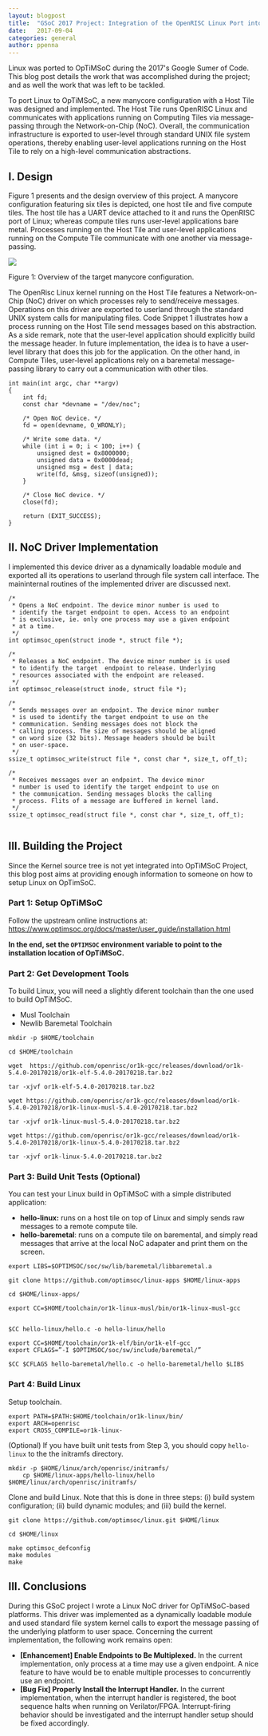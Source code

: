 ```yaml
---
layout: blogpost
title:  "GSoC 2017 Project: Integration of the OpenRISC Linux Port into OpTiMSoC"
date:   2017-09-04
categories: general
author: ppenna
---
```


Linux was ported to OpTiMSoC during the 2017's Google Sumer of Code. This blog
post details the work that was accomplished during the project; and as well the work
that was left to be tackled.

To port Linux to OpTiMSoC, a new manycore configuration with a Host Tile was designed and
implemented. The Host Tile runs OpenRISC Linux and communicates with
applications running on Computing Tiles via message-passing through the
Network-on-Chip (NoC). Overall, the communication infrastructure is exported to
user-level through standard UNIX file system operations, thereby enabling
user-level applications running on the Host Tile to rely on a high-level
communication abstractions. 

## I. Design

Figure 1 presents and the design overview of this project. A manycore
configuration featuring six tiles is depicted, one host tile and five compute
tiles. The host tile has a UART device attached to it and runs the OpenRISC
port of Linux; whereas compute tiles runs user-level applications bare metal.
Processes running on the Host Tile and user-level applications running on the
Compute Tile communicate with one another via message-passing.

![](https://lh6.googleusercontent.com/RNhSim8cI60Tlxoow31vsldGeG2oHcLEsdjJHKaWlBXlTWe6_WuH5Facrp2VGM3f4-DuX-BDt_V6569dTISxWqoTt8Q3JdXxr0r_XNMRo-S8y82hByMaatmNzrx_ERKgbBQktcHf)

Figure 1: Overview of the target manycore configuration.

The OpenRisc Linux kernel running on the Host Tile features a Network-on-Chip
(NoC) driver on which processes rely to send/receive messages. Operations on
this driver are exported to userland through the standard UNIX system calls for
manipulating files. Code Snippet 1 illustrates how a process running on the
Host Tile send messages based on this abstraction. As a side remark, note that
the user-level application should explicitly build the message header. In
future implementation, the idea is to have a user-level library that does this
job for the application. On the other hand, in Compute Tiles, user-level
applications rely on a baremetal message-passing library to carry out a
communication with other tiles.

```
int main(int argc, char **argv)
{
    int fd;
    const char *devname = "/dev/noc";

    /* Open NoC device. */
    fd = open(devname, O_WRONLY);
    
    /* Write some data. */
    while (int i = 0; i < 100; i++) {
        unsigned dest = 0x8000000;
        unsigned data = 0x0000dead;
        unsigned msg = dest | data;
        write(fd, &msg, sizeof(unsigned));
    }
   
    /* Close NoC device. */
    close(fd);

    return (EXIT_SUCCESS);
}
```

## II. NoC Driver Implementation

 I implemented this device driver as a dynamically loadable module and exported all its operations to userland through file system call interface. The maininternal  routines of the implemented driver are discussed next.

```
/*
 * Opens a NoC endpoint. The device minor number is used to
 * identify the target endpoint to open. Access to an endpoint
 * is exclusive, ie. only one process may use a given endpoint
 * at a time.
 */
int optimsoc_open(struct inode *, struct file *);

/*
 * Releases a NoC endpoint. The device minor number is is used
 * to identify the target  endpoint to release. Underlying
 * resources associated with the endpoint are released.
 */
int optimsoc_release(struct inode, struct file *);

/*
 * Sends messages over an endpoint. The device minor number
 * is used to identify the target endpoint to use on the
 * communication. Sending messages does not block the
 * calling process. The size of messages should be aligned
 * on word size (32 bits). Message headers should be built
 * on user-space.
 */
ssize_t optimsoc_write(struct file *, const char *, size_t, off_t);

/*
 * Receives messages over an endpoint. The device minor
 * number is used to identify the target endpoint to use on
 * the communication. Sending messages blocks the calling
 * process. Flits of a message are buffered in kernel land.
 */
ssize_t optimsoc_read(struct file *, const char *, size_t, off_t);


```

## III. Building the Project

Since the Kernel source tree is not yet integrated into OpTiMSoC Project, this
blog post aims at providing enough information to someone on how to setup Linux
on OpTimSoC.

### Part 1: Setup OpTiMSoC

Follow the upstream online instructions at: https://www.optimsoc.org/docs/master/user_guide/installation.html

**In the end, set the ```OPTIMSOC``` environment variable to point to the
installation location of OpTiMSoC.**

### Part 2: Get Development Tools

To build Linux, you will need a slightly diferent toolchain than the one used to build OpTiMSoC. 

- Musl Toolchain
- Newlib Baremetal Toolchain

```
mkdir -p $HOME/toolchain

cd $HOME/toolchain

wget  https://github.com/openrisc/or1k-gcc/releases/download/or1k-5.4.0-20170218/or1k-elf-5.4.0-20170218.tar.bz2

tar -xjvf or1k-elf-5.4.0-20170218.tar.bz2

wget https://github.com/openrisc/or1k-gcc/releases/download/or1k-5.4.0-20170218/or1k-linux-musl-5.4.0-20170218.tar.bz2

tar -xjvf or1k-linux-musl-5.4.0-20170218.tar.bz2

wget https://github.com/openrisc/or1k-gcc/releases/download/or1k-5.4.0-20170218/or1k-linux-5.4.0-20170218.tar.bz2

tar -xjvf or1k-linux-5.4.0-20170218.tar.bz2
```

### Part 3: Build Unit Tests (Optional)

You can test your Linux build in OpTiMSoC with a simple distributed application:

- **hello-linux:** runs on a host tile on top of Linux and simply sends raw messages to a remote compute tile.
- **hello-baremetal**: runs on a compute tile on baremental, and simply read messages that arrive at the local NoC adapater and print them on the screen.

```
export LIBS=$OPTIMSOC/soc/sw/lib/baremetal/libbaremetal.a

git clone https://github.com/optimsoc/linux-apps $HOME/linux-apps

cd $HOME/linux-apps/

export CC=$HOME/toolchain/or1k-linux-musl/bin/or1k-linux-musl-gcc


$CC hello-linux/hello.c -o hello-linux/hello

export CC=$HOME/toolchain/or1k-elf/bin/or1k-elf-gcc
export CFLAGS=”-I $OPTIMSOC/soc/sw/include/baremetal/”

$CC $CFLAGS hello-baremetal/hello.c -o hello-baremetal/hello $LIBS    
```

### Part 4: Build Linux

Setup toolchain.

```
export PATH=$PATH:$HOME/toolchain/or1k-linux/bin/
export ARCH=openrisc
export CROSS_COMPILE=or1k-linux-
```

(Optional) If you have built unit tests from Step 3, you should copy ```hello-linux``` to the the initramfs directory.

```
mkdir -p $HOME/linux/arch/openrisc/initramfs/
    cp $HOME/linux-apps/hello-linux/hello $HOME/linux/arch/openrisc/initramfs/
```

Clone and build Linux. Note that this is done in three steps: (i) build system configuration; (ii) build dynamic modules; and (iii) build the kernel.

```
git clone https://github.com/optimsoc/linux.git $HOME/linux

cd $HOME/linux

make optimsoc_defconfig
make modules
make
```

## III. Conclusions

During this GSoC project I wrote a Linux NoC driver for OpTiMSoC-based platforms. This driver was implemented as a dynamically loadable module and used standard file system kernel calls to export the message passing of the underlying platform to user space. 
Concerning the current  implementation, the following work remains open:

- **[Enhancement] Enable Endpoints to Be Multiplexed.** In the current implementation, only process at a time may use a given endpoint. A nice feature to have would be to enable multiple processes to concurrently use an endpoint.
- **[Bug Fix] Properly Install the Interrupt Handler.** In the current implementation, when the interrupt handler is registered, the boot sequence halts when running on Verilator/FPGA. Interrupt-firing behavior should be investigated and the interrupt handler setup should be fixed accordingly.
